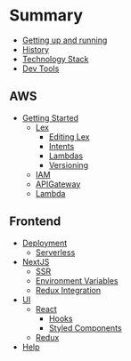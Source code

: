 # Summary

* [Getting up and running]()
* [History]()
* [Technology Stack]()
* [Dev Tools]()

## AWS

* [Getting Started](aws/)
  * [Lex](aws/lex/)
    * [Editing Lex](aws/lex/01-editinglex.md)
    * [Intents]()
    * [Lambdas]()
    * [Versioning]()
  * [IAM]()
  * [APIGateway]()
  * [Lambda]()

## Frontend

* [Deployment]()
  * [Serverless]()
* [NextJS]()
  * [SSR]()
  * [Environment Variables]()
  * [Redux Integration]()
* [UI]()
  * [React]()
    * [Hooks]()
    * [Styled Components]()
  * [Redux]()
* [Help]()


